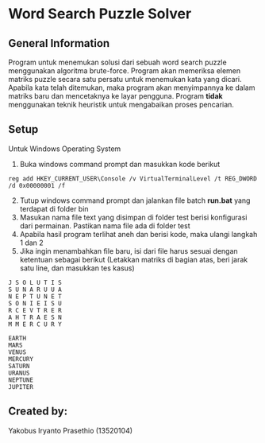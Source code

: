 # Word Search Puzzle Solver
## General Information 
Program untuk menemukan solusi dari sebuah word search puzzle menggunakan algoritma brute-force.
Program akan memeriksa elemen matriks puzzle secara satu persatu untuk menemukan kata yang dicari.
Apabila kata telah ditemukan, maka program akan menyimpannya ke dalam matriks baru dan mencetaknya ke layar pengguna.
Program **tidak** menggunakan teknik heuristik untuk mengabaikan proses pencarian.

## Setup
Untuk Windows Operating System
1. Buka windows command prompt dan masukkan kode berikut
```
reg add HKEY_CURRENT_USER\Console /v VirtualTerminalLevel /t REG_DWORD /d 0x00000001 /f
```
2. Tutup windows command prompt dan jalankan file batch **run.bat** yang terdapat di folder bin
3. Masukan nama file text yang disimpan di folder test berisi konfigurasi dari permainan. Pastikan nama file ada di folder test
4. Apabila hasil program terlihat aneh dan berisi kode, maka ulangi langkah 1 dan 2
5. Jika ingin menambahkan file baru, isi dari file harus sesuai dengan ketentuan sebagai berikut (Letakkan matriks di bagian atas, beri jarak satu line, dan masukkan tes kasus)
```
J S O L U T I S
S U N A R U U A
N E P T U N E T
S O N I E I S U
R C E V T R E R
A H T R A E S N
M M E R C U R Y

EARTH
MARS
VENUS
MERCURY
SATURN
URANUS
NEPTUNE
JUPITER
```

## Created by:
Yakobus Iryanto Prasethio (13520104)
